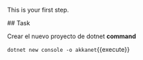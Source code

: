 This is your first step.

## Task

Crear el nuevo proyecto de dotnet **command**

`dotnet new console -o akkanet`{{execute}}

